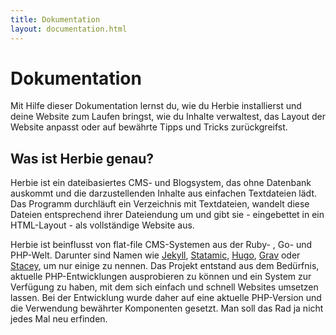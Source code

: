 ```yaml
---
title: Dokumentation
layout: documentation.html
---
```


# Dokumentation

Mit Hilfe dieser Dokumentation lernst du, wie du Herbie installierst und deine 
Website zum Laufen bringst, wie du Inhalte verwaltest, das Layout der Website 
anpasst oder auf bewährte Tipps und Tricks zurückgreifst.

## Was ist Herbie genau?

Herbie ist ein dateibasiertes CMS- und Blogsystem, das ohne Datenbank auskommt und die
darzustellenden Inhalte aus einfachen Textdateien lädt. Das Programm durchläuft ein 
Verzeichnis mit Textdateien, wandelt diese Dateien entsprechend ihrer Dateiendung um 
und gibt sie - eingebettet in ein HTML-Layout - als vollständige Website aus.

Herbie ist beinflusst von flat-file CMS-Systemen aus der Ruby- , Go- und PHP-Welt. Darunter sind
Namen wie [Jekyll][1], [Statamic][2], [Hugo][3], [Grav][4] oder [Stacey][5], um nur einige
zu nennen. Das Projekt entstand aus dem Bedürfnis, aktuelle PHP-Entwicklungen ausprobieren
zu können und ein System zur Verfügung zu haben, mit dem sich einfach und schnell Websites
umsetzen lassen. Bei der Entwicklung wurde daher auf eine aktuelle PHP-Version und die
Verwendung bewährter Komponenten gesetzt. Man soll das Rad ja nicht jedes Mal neu erfinden.

[1]: http://jekyllrb.com
[2]: http://statamic.com
[3]: http://gohugo.io
[4]: http://getgrav.org
[5]: http://www.staceyapp.com
